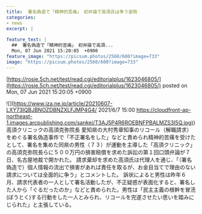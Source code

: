 ```yaml
---
title:  署名偽造で「精神的苦痛」　初弁論で高須氏は争う姿勢  
categories:
- news
excerpt: |
  
feature_text: |
  ##  署名偽造で「精神的苦痛」　初弁論で高須...
  Mon, 07 Jun 2021 15:20:05  +0900
feature_image: "https://picsum.photos/2560/600?image=733"
image: "https://picsum.photos/2560/600?image=733"
---
```


[https://rosie.5ch.net/test/read.cgi/editorialplus/1623046805/](https://rosie.5ch.net/test/read.cgi/editorialplus/1623046805/)
posted on Mon, 07 Jun 2021 15:20:05  +0900

<!--more-->

![](https://www.iza.ne.jp/article/20210607-LXY73IQBJBNOZDBNZXLFJMP4G4/ 2021/6/7 15:00 [https://cloudfront-ap-northeast-1.images.arcpublishing.com/sankei/T3AJ5P4R6ROEBNFPBALMZS3I5Q.jpg)](https://cloudfront-ap-northeast-1.images.arcpublishing.com/sankei/T3AJ5P4R6ROEBNFPBALMZS3I5Q.jpg)) 高須クリニックの高須克弥院長 愛知県の大村秀章知事のリコール（解職請求）をめぐる署名偽造事件で「不正署名をした」などと責められ精神的苦痛を受けたとして、署名を集めた同県の男性（７３）が運動を主導した「高須クリニック」の高須克弥院長らに５００万円の損害賠償を求めた訴訟の第１回口頭弁論が７日、名古屋地裁で開かれた。 請求棄却を求めた高須氏は代理人を通じ、「（署名偽造で）個人情報の流出で損害があれば責任を取るが、お金目当てで理由のない請求については全面的に争う」とコメントした。 訴状によると男性は昨年６月、請求代表者の一人として署名活動したが、不正疑惑が表面化すると、署名した人から「ぐるだったのか」などと責められた。男性は「民主主義の根幹を冒涜(ぼうとく)する行動をした一人とみられ、リコールを完遂させたい思いを踏みにじられた」と主張している。
